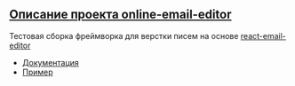 ## [Описание проекта online-email-editor](https://github.com/fPelyuh/online-email-editor)
Тестовая сборка фреймворка для верстки писем на основе [react-email-editor](https://examples.unlayer.com/email/simple-email/)
- [Документация](https://docs.unlayer.com/docs/getting-started)
- [Пример](https://examples.unlayer.com/email/simple-email/)
